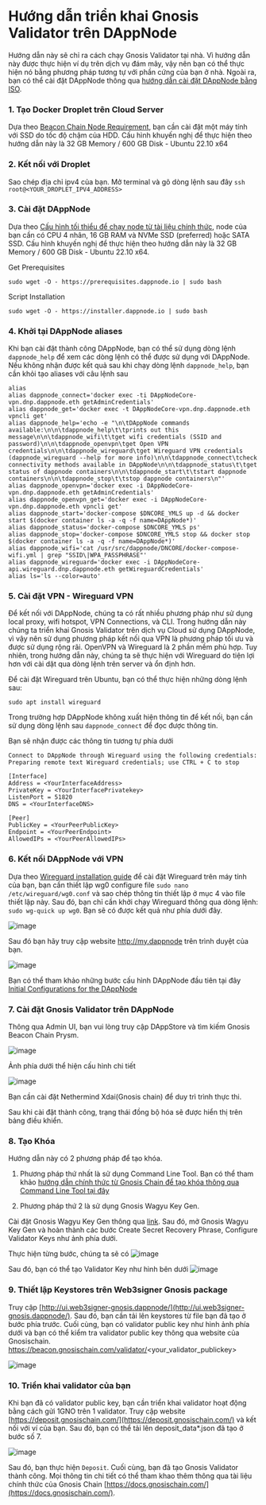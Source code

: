 # Hướng dẫn triển khai Gnosis Validator trên DAppNode

Hướng dẫn này sẽ chỉ ra cách chạy Gnosis Validator tại nhà. Vì hướng dẫn này được thực hiện ví dụ trên dịch vụ đám mây, vậy nên bạn có thể thực hiện nó bằng phương pháp tương tự với phần cứng của bạn ở nhà. Ngoài ra, bạn có thể cài đặt DAppNode thông qua [hướng dẫn cài đặt DAppNode bằng ISO](https://docs.dappnode.io/user/quick-start/core/installation/#iso-installation).

### 1. Tạo Docker Droplet trên Cloud Server
Dựa theo [Beacon Chain Node Requirement](https://docs.gnosischain.com/node/consensus-layer-validator#beacon-chain-node-requirements), bạn cần cài đặt một máy tính với SSD do tốc độ chậm của HDD. Cấu hình khuyến nghị để thực hiện theo hướng dẫn này là 32 GB Memory / 600 GB Disk - Ubuntu 22.10 x64

### 2. Kết nối với Droplet
Sao chép địa chỉ ipv4 của bạn. Mở terminal và gõ dòng lệnh sau đây `ssh root@<YOUR_DROPLET_IPV4_ADDRESS>`

### 3. Cài đặt DAppNode
Dựa theo [Cấu hình tối thiểu để chạy node từ tài liệu chính thức](https://docs.gnosischain.com/node/#requirements), node của bạn cần có CPU 4 nhân, 16 GB RAM và NVMe SSD (preferred) hoặc SATA SSD. Cấu hình khuyến nghị để thực hiện theo hướng dẫn này là 32 GB Memory / 600 GB Disk - Ubuntu 22.10 x64.


Get Prerequisites

```sudo wget -O - https://prerequisites.dappnode.io | sudo bash```

Script Installation

```sudo wget -O - https://installer.dappnode.io | sudo bash```

### 4. Khởi tại DAppNode aliases
Khi bạn cài đặt thành công DAppNode, bạn có thể sử dụng dòng lệnh ```dappnode_help``` để xem các dòng lệnh có thể được sử dụng với DAppNode. Nếu không nhận được kết quả sau khi chạy dòng lệnh ```dappnode_help```, bạn cần khỏi tạo aliases với câu lệnh sau

```
alias
alias dappnode_connect='docker exec -ti DAppNodeCore-vpn.dnp.dappnode.eth getAdminCredentials'
alias dappnode_get='docker exec -t DAppNodeCore-vpn.dnp.dappnode.eth vpncli get'
alias dappnode_help='echo -e "\n\tDAppNode commands available:\n\n\tdappnode_help\t\tprints out this message\n\n\tdappnode_wifi\t\tget wifi credentials (SSID and password)\n\n\tdappnode_openvpn\tget Open VPN credentials\n\n\tdappnode_wireguard\tget Wireguard VPN credentials (dappnode_wireguard --help for more info)\n\n\tdappnode_connect\tcheck connectivity methods available in DAppNode\n\n\tdappnode_status\t\tget status of dappnode containers\n\n\tdappnode_start\t\tstart dappnode containers\n\n\tdappnode_stop\t\tstop dappnode containers\n"'
alias dappnode_openvpn='docker exec -i DAppNodeCore-vpn.dnp.dappnode.eth getAdminCredentials'
alias dappnode_openvpn_get='docker exec -i DAppNodeCore-vpn.dnp.dappnode.eth vpncli get'
alias dappnode_start='docker-compose $DNCORE_YMLS up -d && docker start $(docker container ls -a -q -f name=DAppNode*)'
alias dappnode_status='docker-compose $DNCORE_YMLS ps'
alias dappnode_stop='docker-compose $DNCORE_YMLS stop && docker stop $(docker container ls -a -q -f name=DAppNode*)'
alias dappnode_wifi='cat /usr/src/dappnode/DNCORE/docker-compose-wifi.yml | grep "SSID\|WPA_PASSPHRASE"'
alias dappnode_wireguard='docker exec -i DAppNodeCore-api.wireguard.dnp.dappnode.eth getWireguardCredentials'
alias ls='ls --color=auto'
```

### 5. Cài đặt VPN - Wireguard VPN
Để kết nối với DAppNode, chúng ta có rất nhiều phương pháp như sử dụng local proxy, wifi hotspot, VPN Connections, và CLI. Trong hướng dẫn này chúng ta triển khai Gnosis Validator trên dịch vụ Cloud sử dụng DAppNode, vì vậy nên sử dụng phương pháp kết nối qua VPN là phương pháp tối ưu và được sử dụng rộng rãi. OpenVPN và Wireguard là 2 phần mềm phù hợp. Tuy nhiên, trong hướng dẫn này, chúng ta sẽ thực hiện với Wireguard do tiện lợi hơn với cài dặt qua dòng lệnh trên server và ổn định hơn.

Để cài đặt Wireguard trên Ubuntu, bạn có thể thực hiện những dòng lệnh sau:
```
sudo apt install wireguard
```

Trong trường hợp DAppNode không xuất hiện thông tin để kết nối, bạn cần sử dụng dòng lệnh sau ```dappnode_connect``` để đọc được thông tin.

Bạn sẽ nhận được các thông tin tương tự phía dưới
```
Connect to DAppNode through Wireguard using the following credentials:
Preparing remote text Wireguard credentials; use CTRL + C to stop

[Interface]
Address = <YourInterfaceAddress>
PrivateKey = <YourInterfacePrivatekey>
ListenPort = 51820
DNS = <YourInterfaceDNS>

[Peer]
PublicKey = <YourPeerPublicKey>
Endpoint = <YourPeerEndpoint>
AllowedIPs = <YourPeerAllowedIPs>
```

### 6. Kết nối DAppNode với VPN
Dựa theo [Wireguard installation guide](https://docs.dappnode.io/user-guide/ui/access/vpn/#linux) để cài đặt Wireguard trên máy tính của bạn, bạn cần thiết lập wg0 configure file ```sudo nano /etc/wireguard/wg0.conf``` và sao chép thông tin thiết lập ở mục 4 vào file thiết lập này. 
Sau đó, bạn chỉ cần khởi chạy Wireguard thông qua dòng lệnh: ```sudo wg-quick up wg0```. Bạn sẽ có được kết quả như phía dưới đây.

![image](https://user-images.githubusercontent.com/23649434/201591812-97c4bcb7-5760-485f-a7a3-62d5e8418d46.png)


Sau đó bạn hãy truy cập website http://my.dappnode trên trình duyệt của bạn.

![image](https://user-images.githubusercontent.com/23649434/201589528-7b7edab0-f7f7-48fa-a656-f55b416cd505.png)

Bạn có thể tham khảo những bước cấu hình DAppNode đầu tiên tại đây [Initial Configurations for the DAppNode](https://docs.dappnode.io/first-steps#)

### 7. Cài đặt Gnosis Validator trên DAppNode
Thông qua Admin UI, bạn vui lòng truy cập DAppStore và tìm kiếm Gnosis Beacon Chain Prysm.

![image](https://user-images.githubusercontent.com/23649434/201592661-9111180f-3ab3-49d8-a1ca-c67fa53e5cb2.png)

Ảnh phía dưới thể hiện cấu hình chi tiết

![image](https://user-images.githubusercontent.com/23649434/201593138-663c57bc-5351-41f7-a786-817e4e1a8bcb.png)

Bạn cần cài đặt Nethermind Xdai(Gnosis chain) để duy trì trình thực thi.

Sau khi cài đặt thành công, trạng thái đồng bộ hóa sẽ được hiển thị trên bảng điều khiển.

### 8. Tạo Khóa
Hướng dẫn này có 2 phương pháp để tạo khóa.

1. Phương pháp thứ nhất là sử dụng Command Line Tool.
Bạn có thể tham khảo [hướng dẫn chính thức từ Gnosis Chain để tạo khóa thông qua Command Line Tool tại đây](https://docs.gnosischain.com/node/guide/validator/generate-keys/cli/)

2. Phương pháp thứ 2 là sử dụng Gnosis Wagyu Key Gen.

Cài đặt Gnosis Wagyu Key Gen thông qua [link](https://github.com/alexpeterson91/Gnosis-Wagyu-Key-Gen/releases). Sau đó, mở Gnosis Wagyu Key Gen và hoàn thành các bước Create Secret Recovery Phrase, Configure Validator Keys như ảnh phía dưới.

Thực hiện từng bước, chúng ta sẽ có
![image](https://user-images.githubusercontent.com/23649434/201819925-3e318c83-798f-4397-b860-71f857898804.png)

Sau đó, bạn có thể tạo Validator Key như hình bên dưới
![image](https://user-images.githubusercontent.com/23649434/201820812-5119f61f-c096-4b8d-b4d4-aec960ae7f6f.png)


### 9. Thiết lập Keystores trên Web3signer Gnosis package
Truy cập [http://ui.web3signer-gnosis.dappnode/](http://ui.web3signer-gnosis.dappnode/). Sau đó, bạn cần tải lên keystores từ file bạn đã tạo ở bước phía trước.
Cuối cùng, bạn có validator public key như hình ảnh phía dưới và bạn có thể kiểm tra validator public key thông qua website của Gnosischain. https://beacon.gnosischain.com/validator/<your_validator_publickey>

![image](https://user-images.githubusercontent.com/23649434/201821914-47f9279a-91c2-4dc1-9c86-49dbff4cba78.png)

### 10. Triển khai validator của bạn
Khi bạn đã có validator public key, bạn cần triển khai validator hoạt động bằng cách gửi 1GNO trên 1 validator. Truy cập website [https://deposit.gnosischain.com/](https://deposit.gnosischain.com/) và kết nối với ví của bạn. Sau đó, bạn có thể tải lên deposit_data*.json đã tạo ở bước số 7.

![image](https://user-images.githubusercontent.com/23649434/201823454-dd479504-bcc6-4aa2-8ba3-35df0ad4834f.png)

Sau đó, bạn thực hiện `Deposit`. Cuối cùng, bạn đã tạo Gnosis Validator thành công. Mọi thông tin chi tiết có thể tham khao thêm thông qua tài liệu chính thức của Gnosis Chain [https://docs.gnosischain.com/](https://docs.gnosischain.com/).

